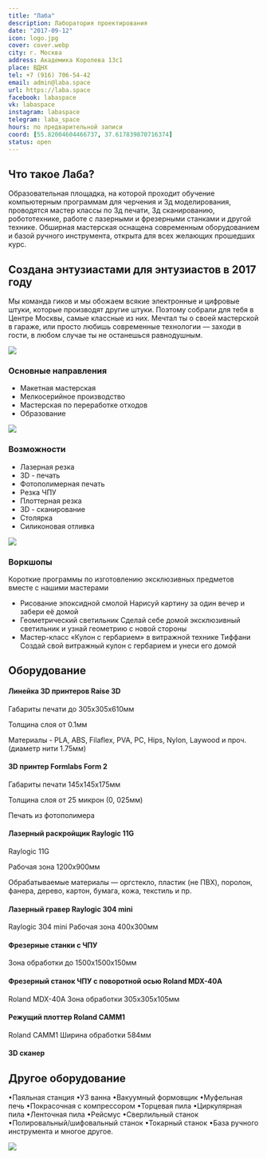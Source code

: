 ```yaml
---
title: "Лаба"
description: Лаборатория проектирования
date: "2017-09-12"
icon: logo.jpg
cover: cover.webp
city: г. Москва
address: Академика Королева 13с1
place: ВДНХ
tel: +7 (916) 706-54-42
email: admin@laba.space
url: https://laba.space
facebook: labaspace
vk: labaspace
instagram: labaspace
telegram: laba_space
hours: по предварительной записи
coord: [55.82004604466737, 37.617839870716374]
status: open
---
```


## Что такое Лаба?

Образовательная площадка, на которой проходит обучение компьютерным программам для черчения и 3д моделирования, проводятся мастер классы по 3д печати, 3д сканированию, робототехнике, работе с лазерными и фрезерными станками и другой технике. Обширная мастерская оснащена современным оборудованием и базой ручного инструмента, открыта для всех желающих прошедших курс.

## Создана энтузиастами для энтузиастов в 2017 году

Мы команда гиков и мы обожаем всякие электронные и цифровые штуки, которые производят другие штуки. Поэтому собрали для тебя в Центре Москвы, самые классные из них.
Мечтал ты о своей мастерской в гараже, или просто любишь современные технологии — заходи в гости, в любом случае ты не останешься равнодушным.

![](./images/drone.jpg)

### Основные направления

- Макетная мастерская
- Мелкосерийное производство
- Мастерская по переработке отходов
- Образование

![](./images/table.jpg)

### Возможности

- Лазерная резка
- 3D - печать
- Фотополимерная печать
- Резка ЧПУ
- Плоттерная резка
- 3D - сканирование
- Столярка
- Силиконовая отливка

![](./images/cnc.jpg)

### Воркшопы

Короткие программы по изготовлению эксклюзивных предметов вместе с нашими мастерами

- Рисование эпоксидной смолой
  Нарисуй картину за один вечер и забери её домой
- Геометрический светильник
  Сделай себе домой эксклюзивный светильник и узнай геометрию с новой стороны
- Мастер-класс «Кулон с гербарием» в витражной технике Тиффани
  Создай свой витражный кулон с гербарием и унеси его домой

## Оборудование

#### Линейка 3D принтеров Raise 3D

Габариты печати до 305х305х610мм

Толщина слоя от 0.1мм

Материалы - PLA, ABS, Filaflex, PVA, PC, Hips, Nylon, Laywood и проч. (диаметр нити 1.75мм)

#### 3D принтер Formlabs Form 2

Габариты печати 145х145х175мм

Толщина слоя от 25 микрон (0, 025мм)

Печать из фотополимера

#### Лазерный раскройщик Raylogic 11G

Raylogic 11G

Рабочая зона 1200х900мм

Обрабатываемые материалы — оргстекло, пластик (не ПВХ), поролон, фанера, дерево, картон, бумага, кожа, текстиль и пр.

#### Лазерный гравер Raylogic 304 mini

Raylogic 304 mini
Рабочая зона 400х300мм

#### Фрезерные станки с ЧПУ

Зона обработки до 1500х1500х150мм

#### Фрезерный станок ЧПУ с поворотной осью Roland MDX-40A

Roland MDX-40A
Зона обработки 305х305х105мм

#### Режущий плоттер Roland CAMM1

Roland CAMM1
Ширина обработки 584мм

#### 3D сканер

## Другое оборудование

•Паяльная станция •УЗ ванна •Вакуумный формовщик •Муфельная печь •Покрасочная с компрессором •Торцевая пила •Циркулярная пила •Ленточная пила •Рейсмус •Сверлильный станок •Полировальный/шифовальный станок •Токарный станок •База ручного инструмента и многое другое.

![](./images/3d.jpg)
